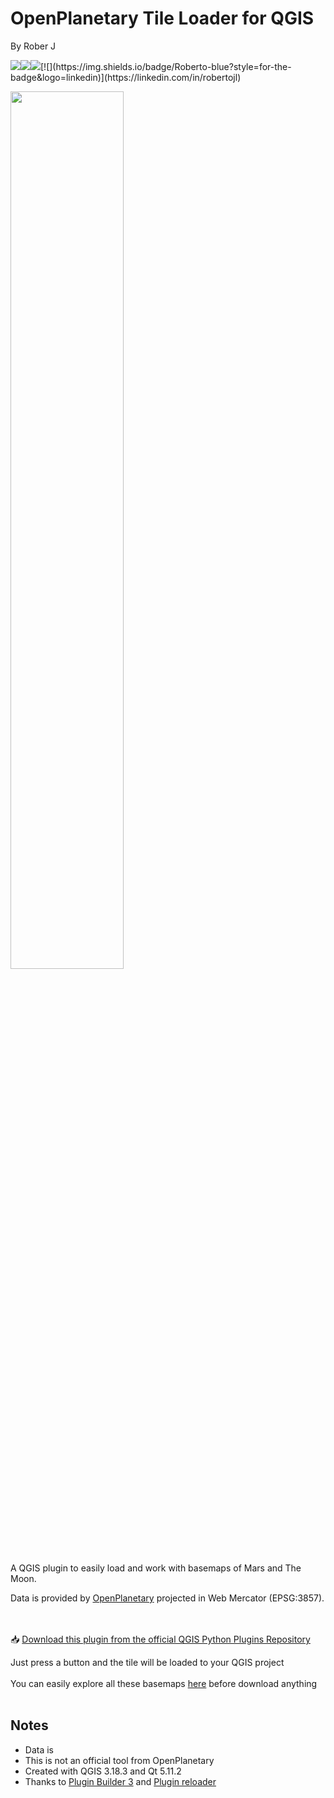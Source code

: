 # OpenPlanetary Tile Loader for QGIS

By Rober J

[![](https://img.shields.io/badge/Portfolio-black?style=for-the-badge&logo=github)](https://roberer.github.io)[![](https://img.shields.io/badge/Portfolio?style=for-the-badge&logo=github)](https://exorober.github.io)[![](https://img.shields.io/badge/@exorober_-white?style=for-the-badge&labelColor=blue&logo=Twitter&logoColor=white)](https://twitter.com/exorober_)[![](https://img.shields.io/badge/Roberto-blue?style=for-the-badge&logo=linkedin)](https://linkedin.com/in/robertojl)

<img src="https://lh3.googleusercontent.com/pw/AL9nZEUXE-jdw6I0s2-O62BrTvHdRrhg-6WAycfk6hXfg8A0h4JU5Oc7VqMDZinLvOnEClasx0SfBoIWSPzfKRhqMoFzxJXkzy5wPUz6yms4yjNQ3BGN3NVT8RCuJM6pfEa-aH_eXY1OsHt1jRkXNYa7osTj=w965-h542-no?authuser=1" width=60% height=60% >

A QGIS plugin to easily load and work with basemaps of Mars and The Moon. 

Data is provided by <a href="https://www.openplanetary.org/">OpenPlanetary</a> projected in Web Mercator (EPSG:3857).

<br><br>
📥 <a href="https://plugins.qgis.org/plugins/optileloader/">Download this plugin from the official QGIS Python Plugins Repository</a> 

Just press a button and the tile will be loaded to your QGIS project<br><br>
You can easily explore all these basemaps <a href="https://roberer.github.io/pages/mars-moon-explorer">here</a> before download anything<br><br>


## Notes
* Data is 
* This is not an official tool from OpenPlanetary
* Created with QGIS 3.18.3 and Qt 5.11.2
* Thanks to <a href="https://plugins.qgis.org/plugins/pluginbuilder3/">Plugin Builder 3</a> and <a href="https://plugins.qgis.org/plugins/plugin_reloader/">Plugin reloader</a>

